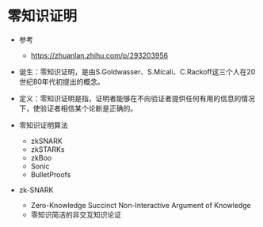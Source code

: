 
# 零知识证明
- 参考
    - https://zhuanlan.zhihu.com/p/293203956

- 诞生：零知识证明，是由S.Goldwasser、S.Micali、C.Rackoff这三个人在20世纪80年代初提出的概念。
- 定义：零知识证明是指，证明者能够在不向验证者提供任何有用的信息的情况下，使验证者相信某个论断是正确的。

- 零知识证明算法
    - zkSNARK
    - zkSTARKs
    - zkBoo
    - Sonic
    - BulletProofs


- zk-SNARK
    - Zero-Knowledge Succinct Non-Interactive Argument of Knowledge
    - 零知识简洁的非交互知识论证